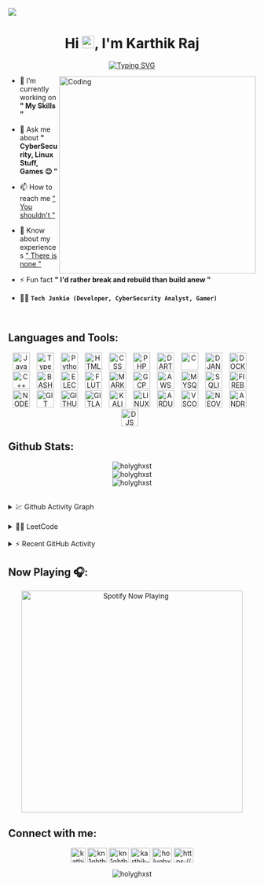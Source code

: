 [![](https://visitcount.itsvg.in/api?id=HoLyGhxsT&label=Profile%20Views&color=9&icon=2&pretty=true)](https://visitcount.itsvg.in)
<!-- [![MasterHead](https://i.imgur.com/T6qxFmt.gif)](https://github.com/holyghxst) -->
<!-- <p align="left"> <img src="https://visitcount.itsvg.in/api?id=HoLyGhxsT&label=Profile%20Views&color=9&icon=2&pretty=true" alt="holyghxst" /> </p> -->
<h1 align="center">Hi <img src="https://raw.githubusercontent.com/MartinHeinz/MartinHeinz/master/wave.gif" width="25px">, I'm Karthik Raj</h1>
<p align="center">
  <!-- <a href="https://git.io/typing-svg">
    <img src="https://readme-typing-svg.herokuapp.com?color=%2340A597&size=30&width=800&lines=A+Curious+Cyber-Security+Enthusiast;I+Love+Learning+New+Technologies;And+Play+Around+With+Them">
  </a> -->
  <a href="https://git.io/typing-svg"><img src="https://readme-typing-svg.demolab.com?font=Fira+Code&pause=1000&color=D22730&center=true&width=435&lines=A+Curious+Cyber-Security+Enthusiast;I+Love+Learning+New+Technologies+;And+Play+Around+With+Them" alt="Typing SVG" /></a>
</p>
<img align="right" alt="Coding" width="400" src="https://media.tenor.com/qJ5evVs-_uUAAAAC/coding.gif">

- 🔭 I’m currently working on **" My Skills "**

- 💬 Ask me about **" CyberSecurity, Linux Stuff, Games 😉 "**

- 📫 How to reach me [" You shouldn't "](#connect-with-me)

- 📄 Know about my experiences [" There is none "](#languages-and-tools)

- ⚡ Fun fact **" I'd rather break and rebuild than build anew "**
  
- 👨‍💻 **`Tech Junkie (Developer, CyberSecurity Analyst, Gamer)`**
<br/>

## Languages and Tools:

<div align="center">
<img title="JavaScript" alt="JavaScript" width="35px" style="padding-right:10px;" src="https://cdn.jsdelivr.net/gh/devicons/devicon/icons/javascript/javascript-plain.svg" />
<img title="TypeScript" alt="TypeScript" width="35px" style="padding-right:10px;" src="https://cdn.jsdelivr.net/gh/devicons/devicon/icons/typescript/typescript-plain.svg" />
<img title="Python" alt="Python" width="35px" style="padding-right:10px;" src="https://cdn.jsdelivr.net/gh/devicons/devicon/icons/python/python-plain.svg" />
<img title="HTML" alt="HTML" width="35px" style="padding-right:10px;" src="https://cdn.jsdelivr.net/gh/devicons/devicon/icons/html5/html5-plain.svg" />
<img title="CSS" alt="CSS" width="35px" style="padding-right:10px;" src="https://cdn.jsdelivr.net/gh/devicons/devicon/icons/css3/css3-plain.svg" />
<img title="PHP" alt="PHP" width="35px" style="padding-right:10px;" src="https://cdn.jsdelivr.net/gh/devicons/devicon/icons/php/php-plain.svg" />
<img title="DART" alt="DART" width="35px" style="padding-right:10px;" src="https://cdn.jsdelivr.net/gh/devicons/devicon/icons/dart/dart-original.svg" />
<img title="C" alt="C" width="35px" style="padding-right:10px;" src="https://cdn.jsdelivr.net/gh/devicons/devicon/icons/c/c-original.svg" />
<img title="DJANGO" alt="DJANGO" width="35px" style="padding-right:10px;" src="https://cdn.jsdelivr.net/gh/devicons/devicon/icons/django/django-plain-wordmark.svg" />
<img title="DOCKER" alt="DOCKER" width="35px" style="padding-right:10px;" src="https://cdn.jsdelivr.net/gh/devicons/devicon/icons/docker/docker-original-wordmark.svg" />
<img title="C++" alt="C++" width="35px" style="padding-right:10px;" src="https://cdn.jsdelivr.net/gh/devicons/devicon/icons/cplusplus/cplusplus-original.svg" />
<img title="BASH" alt="BASH" width="35px" style="padding-right:10px;" src="https://cdn.jsdelivr.net/gh/devicons/devicon/icons/bash/bash-plain.svg" />
<img title="ElectronJS" alt="ELECTRONJS" width="35px" style="padding-right:10px;" src="https://cdn.jsdelivr.net/gh/devicons/devicon/icons/electron/electron-original.svg" />
<img title="Flutter" alt="FLUTTER" width="35px" style="padding-right:10px;" src="https://cdn.jsdelivr.net/gh/devicons/devicon/icons/flutter/flutter-original.svg" />
<img title="MARKDOWN" alt="MARKDOWN" width="35px" style="padding-right:10px;" src="https://cdn.jsdelivr.net/gh/devicons/devicon/icons/markdown/markdown-original.svg" />
<img title="Google Cloud Platform" alt="GCP" width="35px" style="padding-right:10px;" src="https://cdn.jsdelivr.net/gh/devicons/devicon/icons/googlecloud/googlecloud-original.svg" />
<img title="Amazon Web Services" alt="AWS" width="35px" style="padding-right:10px;" src="https://cdn.jsdelivr.net/gh/devicons/devicon/icons/amazonwebservices/amazonwebservices-plain-wordmark.svg" />
<img title="MYSQL" alt="MYSQL" width="35px" style="padding-right:10px;" src="https://cdn.jsdelivr.net/gh/devicons/devicon/icons/mysql/mysql-original-wordmark.svg" />
<img title="SQLITE" alt="SQLITE" width="35px" style="padding-right:10px;" src="https://cdn.jsdelivr.net/gh/devicons/devicon/icons/sqlite/sqlite-original.svg" />
<img title="Firebase" alt="FIREBASE" width="35px" style="padding-right:10px;" src="https://cdn.jsdelivr.net/gh/devicons/devicon/icons/firebase/firebase-plain-wordmark.svg" />
<img title="NodeJS" alt="NODEJS" width="35px" style="padding-right:10px;" src="https://cdn.jsdelivr.net/gh/devicons/devicon/icons/nodejs/nodejs-original.svg" />
<img title="Git" alt="GIT" width="35px" style="padding-right:10px;" src="https://cdn.jsdelivr.net/gh/devicons/devicon/icons/git/git-original.svg" />
<img title="Github" alt="GITHUB" width="35px" style="padding-right:10px;" src="https://cdn.jsdelivr.net/gh/devicons/devicon/icons/github/github-original.svg" />
<img title="Gitlab" alt="GITLAB" width="35px" style="padding-right:10px;" src="https://cdn.jsdelivr.net/gh/devicons/devicon/icons/gitlab/gitlab-original.svg" />
<img title="Kali" alt="KALI" width="35px" style="padding-right:10px;" src="https://img.icons8.com/plasticine/100/null/kali-linux.png" />
<img title="Linux" alt="LINUX" width="35px" style="padding-right:10px;" src="https://cdn.jsdelivr.net/gh/devicons/devicon/icons/linux/linux-plain.svg" />
<img title="Arduino" alt="ARDUINO" width="35px" style="padding-right:10px;" src="https://cdn.jsdelivr.net/gh/devicons/devicon/icons/arduino/arduino-original-wordmark.svg" />
<img title="VSCode" alt="VSCODE" width="35px" style="padding-right:10px;" src="https://cdn.jsdelivr.net/gh/devicons/devicon/icons/vscode/vscode-original.svg" />
<img title="NeoVIM" alt="NEOVIM" width="35px" style="padding-right:10px;" src="https://www.vectorlogo.zone/logos/neovimio/neovimio-icon.svg" />
<img title="Android Studio" alt="ANDROID_STUDIO" width="35px" style="padding-right:10px;" src="https://cdn.jsdelivr.net/gh/devicons/devicon/icons/androidstudio/androidstudio-original.svg" />
<img title="DiscordJS" alt="DJS" width="35px" style="padding-right:10px;" src="https://cdn.jsdelivr.net/gh/devicons/devicon/icons/discordjs/discordjs-original.svg" />
</div>
<!-- <div align="center">
<a href="https://developer.mozilla.org/en-US/docs/Web/JavaScript" target="_blank" rel="noreferrer"> <img src="https://raw.githubusercontent.com/devicons/devicon/master/icons/javascript/javascript-original.svg" alt="javascript" width="40" height="40"/> </a>
<a href="https://www.typescriptlang.org/" target="_blank" rel="noreferrer"> <img src="https://raw.githubusercontent.com/devicons/devicon/master/icons/typescript/typescript-original.svg" alt="typescript" width="40" height="40"/> </a>
<a href="https://www.python.org" target="_blank" rel="noreferrer"> <img src="https://raw.githubusercontent.com/devicons/devicon/master/icons/python/python-original.svg" alt="python" width="40" height="40"/> </a>
<a href="https://www.w3.org/html/" target="_blank" rel="noreferrer"> <img src="https://raw.githubusercontent.com/devicons/devicon/master/icons/html5/html5-original-wordmark.svg" alt="html5" width="40" height="40"/> </a>
<a href="https://www.w3schools.com/css/" target="_blank" rel="noreferrer"> <img src="https://raw.githubusercontent.com/devicons/devicon/master/icons/css3/css3-original-wordmark.svg" alt="css3" width="40" height="40"/> </a> 
<a href="https://www.php.net" target="_blank" rel="noreferrer"> <img src="https://raw.githubusercontent.com/devicons/devicon/master/icons/php/php-original.svg" alt="php" width="40" height="40"/> </a>
<a href="https://dart.dev" target="_blank" rel="noreferrer"> <img src="https://www.vectorlogo.zone/logos/dartlang/dartlang-icon.svg" alt="dart" width="40" height="40"/> </a> 
<a href="https://www.cprogramming.com/" target="_blank" rel="noreferrer"> <img src="https://raw.githubusercontent.com/devicons/devicon/master/icons/c/c-original.svg" alt="c" width="40" height="40"/> </a> 
<a href="https://www.djangoproject.com/" target="_blank" rel="noreferrer"> <img src="https://cdn.worldvectorlogo.com/logos/django.svg" alt="django" width="40" height="40"/> </a>
<a href="https://nextjs.org/" target="_blank" rel="noreferrer"> <img src="https://cdn.worldvectorlogo.com/logos/nextjs-2.svg" alt="nextjs" width="40" height="40"/> </a> 
<a href="https://www.docker.com/" target="_blank" rel="noreferrer"> <img src="https://raw.githubusercontent.com/devicons/devicon/master/icons/docker/docker-original-wordmark.svg" alt="docker" width="40" height="40"/> </a> 
<a href="https://www.w3schools.com/cpp/" target="_blank" rel="noreferrer"> <img src="https://raw.githubusercontent.com/devicons/devicon/master/icons/cplusplus/cplusplus-original.svg" alt="cplusplus" width="40" height="40"/> </a> 
<a href="https://www.gnu.org/software/bash/" target="_blank" rel="noreferrer"> <img src="https://www.vectorlogo.zone/logos/gnu_bash/gnu_bash-icon.svg" alt="bash" width="40" height="40"/> </a> 
<a href="https://www.electronjs.org" target="_blank" rel="noreferrer"> <img src="https://raw.githubusercontent.com/devicons/devicon/master/icons/electron/electron-original.svg" alt="electron" width="40" height="40"/> </a> 
<a href="https://flutter.dev" target="_blank" rel="noreferrer"> <img src="https://www.vectorlogo.zone/logos/flutterio/flutterio-icon.svg" alt="flutter" width="40" height="40"/> </a> 
<a href="https://cloud.google.com" target="_blank" rel="noreferrer"> <img src="https://www.vectorlogo.zone/logos/google_cloud/google_cloud-icon.svg" alt="gcp" width="40" height="40"/> </a> 
<a href="https://aws.amazon.com" target="_blank" rel="noreferrer"> <img src="https://raw.githubusercontent.com/devicons/devicon/master/icons/amazonwebservices/amazonwebservices-original-wordmark.svg" alt="aws" width="40" height="40"/> </a> 
<a href="https://www.mysql.com/" target="_blank" rel="noreferrer"> <img src="https://raw.githubusercontent.com/devicons/devicon/master/icons/mysql/mysql-original-wordmark.svg" alt="mysql" width="40" height="40"/> </a>
<a href="https://www.sqlite.org/" target="_blank" rel="noreferrer"> <img src="https://www.vectorlogo.zone/logos/sqlite/sqlite-icon.svg" alt="sqlite" width="40" height="40"/> </a>
<a href="https://firebase.google.com/" target="_blank" rel="noreferrer"> <img src="https://www.vectorlogo.zone/logos/firebase/firebase-icon.svg" alt="firebase" width="40" height="40"/> </a> 
<a href="https://nodejs.org" target="_blank" rel="noreferrer"> <img src="https://raw.githubusercontent.com/devicons/devicon/master/icons/nodejs/nodejs-original-wordmark.svg" alt="nodejs" width="40" height="40"/> </a> 
<a href="https://heroku.com" target="_blank" rel="noreferrer"> <img src="https://www.vectorlogo.zone/logos/heroku/heroku-icon.svg" alt="heroku" width="40" height="40"/> </a> 
<a href="https://git-scm.com/" target="_blank" rel="noreferrer"> <img src="https://www.vectorlogo.zone/logos/git-scm/git-scm-icon.svg" alt="git" width="40" height="40"/> </a> 
<a href="https://www.linux.org/" target="_blank" rel="noreferrer"> <img src="https://raw.githubusercontent.com/devicons/devicon/master/icons/linux/linux-original.svg" alt="linux" width="40" height="40"/> </a> 
<a href="https://www.arduino.cc/" target="_blank" rel="noreferrer"> <img src="https://cdn.worldvectorlogo.com/logos/arduino-1.svg" alt="arduino" width="40" height="40"/> </a> 
</div> -->

## Github Stats:

<p align="center">
<img align="center" src="https://github-readme-stats-two-nu-21.vercel.app/api/top-langs?username=holyghxst&show_icons=true&locale=en&layout=compact&theme=gotham" alt="holyghxst" />
<br />
<img align="center" src="https://github-readme-stats-two-nu-21.vercel.app/api?username=holyghxst&show_icons=true&locale=en&layout=compact&theme=gotham" alt="holyghxst" />
<br />
<img align="center" src="https://github-readme-streak-stats.herokuapp.com/?user=holyghxst&layout=compact&theme=gotham" alt="holyghxst" />
</p>
<br />

<details>
  <summary>💹 Github Activity Graph </summary>
  <br>
  <img src="https://github-readme-activity-graph.cyclic.app/graph?username=holyghxst&theme=react-dark" alt="Oops, something went wrong with Activity Graph" />
</details>

<br />

<details>
 <summary>🧑‍💻 LeetCode </summary>
  <div align="center">
  <img align="center" src="https://leetcode-stats-six.vercel.app/?username=HoLyGhxsT&theme=dark"  />
  </div>
</details>

<br />

<details>
  <summary>⚡ Recent GitHub Activity</summary>
  <div align="center">

<!--START_SECTION:activity-->
1. 🎉 Merged PR [#27](https://github.com/KalifoTechnologies/Emirates-Power-Link/pull/27) in [KalifoTechnologies/Emirates-Power-Link](https://github.com/KalifoTechnologies/Emirates-Power-Link)
2. 💪 Opened PR [#27](https://github.com/KalifoTechnologies/Emirates-Power-Link/pull/27) in [KalifoTechnologies/Emirates-Power-Link](https://github.com/KalifoTechnologies/Emirates-Power-Link)
3. 💪 Opened PR [#46](https://github.com/Esdark/Emirates-Power-Link/pull/46) in [Esdark/Emirates-Power-Link](https://github.com/Esdark/Emirates-Power-Link)
4. 💪 Opened PR [#43](https://github.com/Esdark/Emirates-Power-Link/pull/43) in [Esdark/Emirates-Power-Link](https://github.com/Esdark/Emirates-Power-Link)
5. 🎉 Merged PR [#2](https://github.com/KalifoTechnologies/Thycha-Coming-soon/pull/2) in [KalifoTechnologies/Thycha-Coming-soon](https://github.com/KalifoTechnologies/Thycha-Coming-soon)
<!--END_SECTION:activity-->

</div>
</details>

## Now Playing 🎧:

<div align="center">
  <a href="https://open.spotify.com/user/gcv6nldu9d8pdd29lnuyzjc9p">
    <img  align="center" src="https://spotify-now-playing-azure-three.vercel.app/api/spotify" alt="Spotify Now Playing" width="450"/>
  </a>
</div>
<!-- [<img  align="center" src="https://spotify-now-playing-azure-three.vercel.app/api/spotify" alt="Spotify Now Playing" width="350"/>](https://open.spotify.com/user/gcv6nldu9d8pdd29lnuyzjc9p) -->

## Connect with me:

<p align="center">
<a title="karthikrofficial7@gmail.com" href="mailto:karthikrofficial7@gmail.com" target="blank"><img align="center" src="https://img.icons8.com/dusk/64/null/mail-ru-agent.png" alt="kathikrofficial7@gmail.com" height="30" width="30" /></a>
<a href="https://instagram.com/kn1ghtblood" target="blank"><img align="center" src="https://raw.githubusercontent.com/rahuldkjain/github-profile-readme-generator/master/src/images/icons/Social/instagram.svg" alt="kn1ghtblood" height="30" width="40" /></a>
<a href="https://github.com/HoLyGhxsT" target="blank"><img align="center" src="https://raw.githubusercontent.com/rahuldkjain/github-profile-readme-generator/master/src/images/icons/Social/github.svg" alt="kn1ghtblood" height="30" width="40" /></a>
<a href="https://linkedin.com/in/karthik-r-536018216/" target="blank"><img align="center" src="https://raw.githubusercontent.com/rahuldkjain/github-profile-readme-generator/master/src/images/icons/Social/linked-in-alt.svg" alt="karthik-r-536018216/" height="30" width="40" /></a>
<a href="https://www.leetcode.com/holyghxst" target="blank"><img align="center" src="https://raw.githubusercontent.com/rahuldkjain/github-profile-readme-generator/master/src/images/icons/Social/leet-code.svg" alt="holyghxst" height="30" width="40" /></a>
<a href="https://discordapp.com/users/389076071363903489" target="blank"><img align="center" src="https://raw.githubusercontent.com/rahuldkjain/github-profile-readme-generator/master/src/images/icons/Social/discord.svg" alt="https://discordapp.com/users/389076071363903489" height="30" width="40" /></a>
</p>

<p align="center"> <img src="https://komarev.com/ghpvc/?username=holyghxst&label=Profile%20views&color=0e75b6&style=flat" alt="holyghxst" /> </p>
